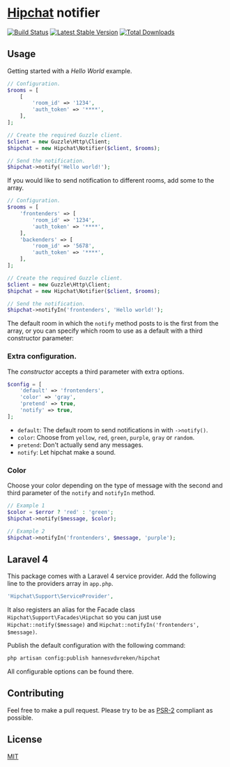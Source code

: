# [Hipchat](https://hipchat.com) notifier
[![Build Status](https://travis-ci.org/hannesvdvreken/hipchat.png?branch=master)](https://travis-ci.org/hannesvdvreken/hipchat)
[![Latest Stable Version](https://poser.pugx.org/hannesvdvreken/hipchat/v/stable.png)](https://packagist.org/packages/hannesvdvreken/hipchat)
[![Total Downloads](https://poser.pugx.org/hannesvdvreken/hipchat/downloads.png)](https://packagist.org/packages/hannesvdvreken/hipchat)

## Usage

Getting started with a *Hello World* example.

```php
// Configuration.
$rooms = [
    [
        'room_id' => '1234',
        'auth_token' => '****',
    ],
];

// Create the required Guzzle client.
$client = new Guzzle\Http\Client;
$hipchat = new Hipchat\Notifier($client, $rooms);

// Send the notification.
$hipchat->notify('Hello world!');
```

If you would like to send notification to different rooms, add some to the array.

```php
// Configuration.
$rooms = [
    'frontenders' => [
        'room_id' => '1234',
        'auth_token' => '****',
    ],
    'backenders' => [
        'room_id' => '5678',
        'auth_token' => '****',
    ],
];

// Create the required Guzzle client.
$client = new Guzzle\Http\Client;
$hipchat = new Hipchat\Notifier($client, $rooms);

// Send the notification.
$hipchat->notifyIn('frontenders', 'Hello world!');
```

The default room in which the `notify` method posts to is the first from the array, or you can
specify which room to use as a default with a third constructor parameter:

### Extra configuration.
The *constructor* accepts a third parameter with extra options.

```php
$config = [
    'default' => 'frontenders',
    'color' => 'gray',
    'pretend' => true,
    'notify' => true,
];
```

- `default`: The default room to send notifications in with `->notify()`.
- `color`: Choose from `yellow`, `red`, `green`, `purple`, `gray` or `random`.
- `pretend`: Don't actually send any messages.
- `notify`: Let hipchat make a sound.

### Color

Choose your color depending on the type of message with the second and third parameter of the 
`notify` and `notifyIn` method.

```php
// Example 1
$color = $error ? 'red' : 'green';
$hipchat->notify($message, $color);

// Example 2
$hipchat->notifyIn('frontenders', $message, 'purple');
```

## Laravel 4

This package comes with a Laravel 4 service provider. Add the following line to the
providers array in `app.php`.

```php
'Hipchat\Support\ServiceProvider',
```

It also registers an alias for the Facade class `Hipchat\Support\Facades\Hipchat` so you can just use
`Hipchat::notify($message)` and `Hipchat::notifyIn('frontenders', $message)`.

Publish the default configuration with the following command:

```bash
php artisan config:publish hannesvdvreken/hipchat
```

All configurable options can be found there.

## Contributing
Feel free to make a pull request. Please try to be as 
[PSR-2](https://github.com/php-fig/fig-standards/blob/master/accepted/PSR-2-coding-style-guide.md) 
compliant as possible.

## License

[MIT](license)
